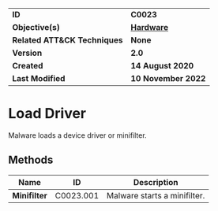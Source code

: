 <table>
<tr>
<td><b>ID</b></td>
<td><b>C0023</b></td>
</tr>
<tr>
<td><b>Objective(s)</b></td>
<td><b><a href="../hardware">Hardware</a></b></td>
</tr>
<tr>
<td><b>Related ATT&CK Techniques</b></td>
<td><b>None</b></td>
</tr>
<tr>
<td><b>Version</b></td>
<td><b>2.0</b></td>
</tr>
<tr>
<td><b>Created</b></td>
<td><b>14 August 2020</b></td>
</tr>
<tr>
<td><b>Last Modified</b></td>
<td><b>10 November 2022</b></td>
</tr>
</table>


# Load Driver

Malware loads a device driver or minifilter.

## Methods

|Name|ID|Description|
|---|---|---|
|**Minifilter**|C0023.001|Malware starts a minifilter.|